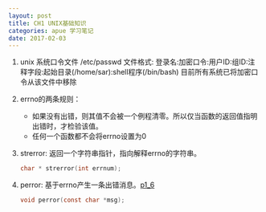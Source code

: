 ```yaml
---
layout: post
title: CH1 UNIX基础知识
categories: apue 学习笔记
date: 2017-02-03
---
```



1. unix 系统口令文件 /etc/passwd
文件格式:
登录名:加密口令:用户ID:组ID:注释字段:起始目录(/home/sar):shell程序(/bin/bash)
目前所有系统已将加密口令从该文件中移除

2. errno的两条规则：
	* 如果没有出错，则其值不会被一个例程清零。所以仅当函数的返回值指明出错时，才检验该值。
	* 任何一个函数都不会将errno设置为0

3. strerror: 返回一个字符串指针，指向解释errno的字符串。

	``` c
	char * strerror(int errnum);
	```

4. perror: 基于errno产生一条出错消息。[p1_6](p1_6.c)

	```c
	void perror(const char *msg);
	```
